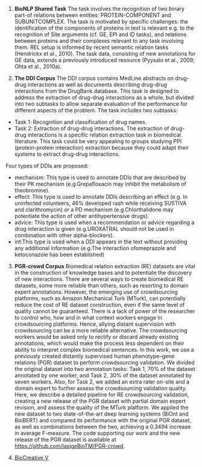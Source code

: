 
1. **BioNLP Shared Task** The task involves the recognition of two binary part-of relations between entities: PROTEIN-COMPONENT and SUBUNITCOMPLEX. The task is motivated by specific challenges: the identification of the components of proteins in text is relevant e.g. to the recognition of Site arguments (cf. GE, EPI and ID tasks), and relations between proteins and their complexes relevant to any task involving them. REL setup is informed by recent semantic relation tasks (Hendrickx et al., 2010). The task data, consisting of new annotations for GE data, extends a previously introduced resource (Pyysalo et al., 2009; Ohta et al., 2010a).

2. **The DDI Corpus** The DDI corpus contains MedLine abstracts on drug-drug interactions as well as documents describing drug-drug interactions from the DrugBank database. This task is designed to address the extraction of drug-drug interactions as a whole, but divided into two subtasks to allow separate evaluation of the performance for different aspects of the problem. The task includes two subtasks:

 - Task 1: Recognition and classification of drug names.
 - Task 2: Extraction of drug-drug interactions. The extraction of drug-drug interactions is a specific relation extraction task in biomedical literature. This task could be very appealing to groups studying PPI (protein-protein interaction) extraction because they could adapt their systems to extract drug-drug interactions.

Four types of DDIs are proposed:

 - mechanism: This type is used to annotate DDIs that are described by their PK mechanism (e.g.Grepafloxacin may inhibit the metabolism of theobromine).
 - effect: This type is used to annotate DDIs describing an effect (e.g. In uninfected volunteers, 46% developed rash while receiving SUSTIVA and clarithromycin) or a PD mechanism (e.g.Chlorthalidone may potentiate the action of other antihypertensive drugs).
 - advice: This type is used when a recommendation or advice regarding a drug interaction is given (e.g.UROXATRAL should not be used in combination with other alpha-blockers).
 - int:This type is used when a DDI appears in the text without providing any additional information (e.g.The interaction ofomeprazole and ketoconazole has been established)

 3. **PGR-crowd Corpus** Biomedical relation extraction (RE) datasets are vital in the construction of knowledge bases and to potentiate the discovery of new interactions. There are several ways to create biomedical RE datasets, some more reliable than others, such as resorting to domain expert annotations. However, the emerging use of crowdsourcing platforms, such as Amazon Mechanical Turk (MTurk), can potentially reduce the cost of RE dataset construction, even if the same level of quality cannot be guaranteed. There is a lack of power of the researcher to control who, how and in what context workers engage in crowdsourcing platforms. Hence, allying distant supervision with crowdsourcing can be a more reliable alternative. The crowdsourcing workers would be asked only to rectify or discard already existing annotations, which would make the process less dependent on their ability to interpret complex biomedical sentences. In this work, we use a previously created distantly supervised human phenotype–gene relations (PGR) dataset to perform crowdsourcing validation. We divided the original dataset into two annotation tasks: Task 1, 70% of the dataset annotated by one worker, and Task 2, 30% of the dataset annotated by seven workers. Also, for Task 2, we added an extra rater on-site and a domain expert to further assess the crowdsourcing validation quality. Here, we describe a detailed pipeline for RE crowdsourcing validation, creating a new release of the PGR dataset with partial domain expert revision, and assess the quality of the MTurk platform. We applied the new dataset to two state-of-the-art deep learning systems (BiOnt and BioBERT) and compared its performance with the original PGR dataset, as well as combinations between the two, achieving a 0.3494 increase in average F-measure. The code supporting our work and the new release of the PGR dataset is available at https://github.com/lasigeBioTM/PGR-crowd.


4. [BioCreative V](https://biocreative.bioinformatics.udel.edu/tasks/biocreative-v/track-3-cdr/)